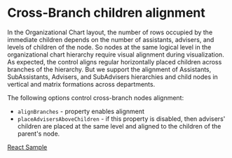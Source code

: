 # Cross-Branch children alignment
In the Organizational Chart layout, the number of rows occupied by the immediate children depends on the number of assistants, advisers, and levels of children of the node. So nodes at the same logical level in the organizational chart hierarchy require visual alignment during visualization.
As expected, the control aligns regular horizontally placed children across branches of the hierarchy. But we support the alignment of Assistants, SubAssistants, Advisers, and SubAdvisers hierarchies and child nodes in vertical and matrix formations across departments.

The following options control cross-branch nodes alignment:
* `alignBranches` - property enables alignment
* `placeAdvisersAboveChildren` - if this property is disabled, then advisers' children are placed at the same level and aligned to the children of the parent's node.

[React Sample](../src/components/Samples/CrossBranchAlignment.js)

